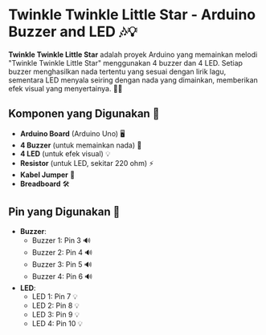 # Twinkle Twinkle Little Star - Arduino Buzzer and LED 🎶💡

**Twinkle Twinkle Little Star** adalah proyek Arduino yang memainkan melodi "Twinkle Twinkle Little Star" menggunakan 4 buzzer dan 4 LED. Setiap buzzer menghasilkan nada tertentu yang sesuai dengan lirik lagu, sementara LED menyala seiring dengan nada yang dimainkan, memberikan efek visual yang menyertainya. 🌟✨

## Komponen yang Digunakan 🔧

- **Arduino Board** (Arduino Uno) 🖥️
- **4 Buzzer** (untuk memainkan nada) 🎵
- **4 LED** (untuk efek visual) 💡
- **Resistor** (untuk LED, sekitar 220 ohm) ⚡
- **Kabel Jumper** 🔌
- **Breadboard** 🛠️

## Pin yang Digunakan 📌

- **Buzzer**:
  - Buzzer 1: Pin 3 🔊
  - Buzzer 2: Pin 4 🔊
  - Buzzer 3: Pin 5 🔊
  - Buzzer 4: Pin 6 🔊
- **LED**:
  - LED 1: Pin 7 💡
  - LED 2: Pin 8 💡
  - LED 3: Pin 9 💡
  - LED 4: Pin 10 💡
